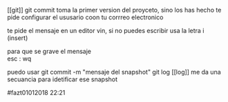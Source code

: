 [[git]]
git commit toma la primer version del proyceto,
sino los has hecho te pide configurar el ususario  coon tu corrreo electronico

te pide el mensaje en un editor vin, si no puedes escribir usa la letra i (insert)

para que se grave el mensaje  
esc : wq

puedo usar 
git commit -m "mensaje del snapshot"
git log [[log]]
me da una secuancia  para idetificar ese snapshot


#fazt01012018 22:21
